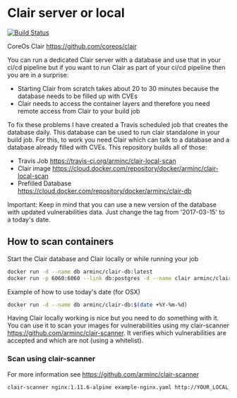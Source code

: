 # Clair server or local

[![Build Status](https://travis-ci.org/arminc/clair-local-scan.svg?branch=master)](https://travis-ci.org/arminc/clair-local-scan)

CoreOs Clair <https://github.com/coreos/clair>

You can run a dedicated Clair server with a database and use that in your ci/cd pipeline but if you want to run Clair as part of your ci/cd pipeline then you are in a surprise:

* Starting Clair from scratch takes about 20 to 30 minutes because the database needs to be filled up with CVEs
* Clair needs to access the container layers and therefore you need remote access from Clair to your build job

To fix these problems I have created a Travis scheduled job that creates the database daily. This database can be used to run clair standalone in your build job. For this, to work you need Clair which can talk to a database and a database already filled with CVEs. This repository builds all of those:

* Travis Job <https://travis-ci.org/arminc/clair-local-scan>
* Clair image <https://cloud.docker.com/repository/docker/arminc/clair-local-scan>
* Prefilled Database <https://cloud.docker.com/repository/docker/arminc/clair-db>

Important: Keep in mind that you can use a new version of the database with updated vulnerabilities data. Just change the tag from '2017-03-15' to a today's date.

## How to scan containers

Start the Clair database and Clair locally or while running your job

```bash
docker run -d --name db arminc/clair-db:latest
docker run -p 6060:6060 --link db:postgres -d --name clair arminc/clair-local-scan:v2.0.8
```

Example of how to use today's date (for OSX)

```bash
docker run -d --name db arminc/clair-db:$(date +%Y-%m-%d)
```

Having Clair locally working is nice but you need to do something with it. You can use it to scan your images for vulnerabilities using my clair-scanner <https://github.com/arminc/clair-scanner>. It verifies which vulnerabilities are accepted and which are not (using a whitelist).

### Scan using clair-scanner

For more information see <https://github.com/arminc/clair-scanner>

```bash
clair-scanner nginx:1.11.6-alpine example-nginx.yaml http://YOUR_LOCAL_IP:6060 YOUR_LOCAL_IP
```
